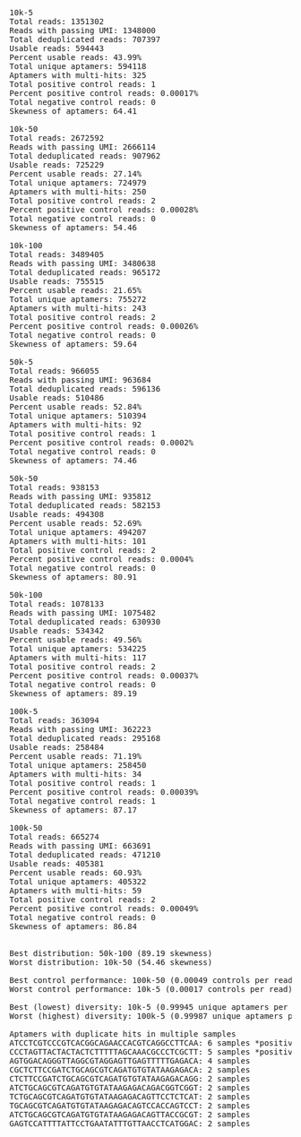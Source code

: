 <pre>
10k-5
Total reads: 1351302
Reads with passing UMI: 1348000
Total deduplicated reads: 707397
Usable reads: 594443
Percent usable reads: 43.99%
Total unique aptamers: 594118
Aptamers with multi-hits: 325
Total positive control reads: 1
Percent positive control reads: 0.00017%
Total negative control reads: 0
Skewness of aptamers: 64.41

10k-50
Total reads: 2672592
Reads with passing UMI: 2666114
Total deduplicated reads: 907962
Usable reads: 725229
Percent usable reads: 27.14%
Total unique aptamers: 724979
Aptamers with multi-hits: 250
Total positive control reads: 2
Percent positive control reads: 0.00028%
Total negative control reads: 0
Skewness of aptamers: 54.46

10k-100
Total reads: 3489405
Reads with passing UMI: 3480638
Total deduplicated reads: 965172
Usable reads: 755515
Percent usable reads: 21.65%
Total unique aptamers: 755272
Aptamers with multi-hits: 243
Total positive control reads: 2
Percent positive control reads: 0.00026%
Total negative control reads: 0
Skewness of aptamers: 59.64

50k-5
Total reads: 966055
Reads with passing UMI: 963684
Total deduplicated reads: 596136
Usable reads: 510486
Percent usable reads: 52.84%
Total unique aptamers: 510394
Aptamers with multi-hits: 92
Total positive control reads: 1
Percent positive control reads: 0.0002%
Total negative control reads: 0
Skewness of aptamers: 74.46

50k-50
Total reads: 938153
Reads with passing UMI: 935812
Total deduplicated reads: 582153
Usable reads: 494308
Percent usable reads: 52.69%
Total unique aptamers: 494207
Aptamers with multi-hits: 101
Total positive control reads: 2
Percent positive control reads: 0.0004%
Total negative control reads: 0
Skewness of aptamers: 80.91

50k-100
Total reads: 1078133
Reads with passing UMI: 1075482
Total deduplicated reads: 630930
Usable reads: 534342
Percent usable reads: 49.56%
Total unique aptamers: 534225
Aptamers with multi-hits: 117
Total positive control reads: 2
Percent positive control reads: 0.00037%
Total negative control reads: 0
Skewness of aptamers: 89.19

100k-5
Total reads: 363094
Reads with passing UMI: 362223
Total deduplicated reads: 295168
Usable reads: 258484
Percent usable reads: 71.19%
Total unique aptamers: 258450
Aptamers with multi-hits: 34
Total positive control reads: 1
Percent positive control reads: 0.00039%
Total negative control reads: 1
Skewness of aptamers: 87.17

100k-50
Total reads: 665274
Reads with passing UMI: 663691
Total deduplicated reads: 471210
Usable reads: 405381
Percent usable reads: 60.93%
Total unique aptamers: 405322
Aptamers with multi-hits: 59
Total positive control reads: 2
Percent positive control reads: 0.00049%
Total negative control reads: 0
Skewness of aptamers: 86.84


Best distribution: 50k-100 (89.19 skewness)
Worst distribution: 10k-50 (54.46 skewness)

Best control performance: 100k-50 (0.00049 controls per read)
Worst control performance: 10k-5 (0.00017 controls per read)

Best (lowest) diversity: 10k-5 (0.99945 unique aptamers per read)
Worst (highest) diversity: 100k-5 (0.99987 unique aptamers per read)

Aptamers with duplicate hits in multiple samples
ATCCTCGTCCCGTCACGGCAGAACCACGTCAGGCCTTCAA: 6 samples *positive control
CCCTAGTTACTACTACTCTTTTTAGCAAACGCCCTCGCTT: 5 samples *positive control
AGTGGACAGGGTTAGGCGTAGGAGTTGAGTTTTTGAGACA: 4 samples
CGCTCTTCCGATCTGCAGCGTCAGATGTGTATAAGAGACA: 2 samples
CTCTTCCGATCTGCAGCGTCAGATGTGTATAAGAGACAGG: 2 samples
ATCTGCAGCGTCAGATGTGTATAAGAGACAGACGGTCGGT: 2 samples
TCTGCAGCGTCAGATGTGTATAAGAGACAGTTCCTCTCAT: 2 samples
TGCAGCGTCAGATGTGTATAAGAGACAGTCCACCAGTCCT: 2 samples
ATCTGCAGCGTCAGATGTGTATAAGAGACAGTTACCGCGT: 2 samples
GAGTCCATTTTATTCCTGAATATTTGTTAACCTCATGGAC: 2 samples
<pre>
